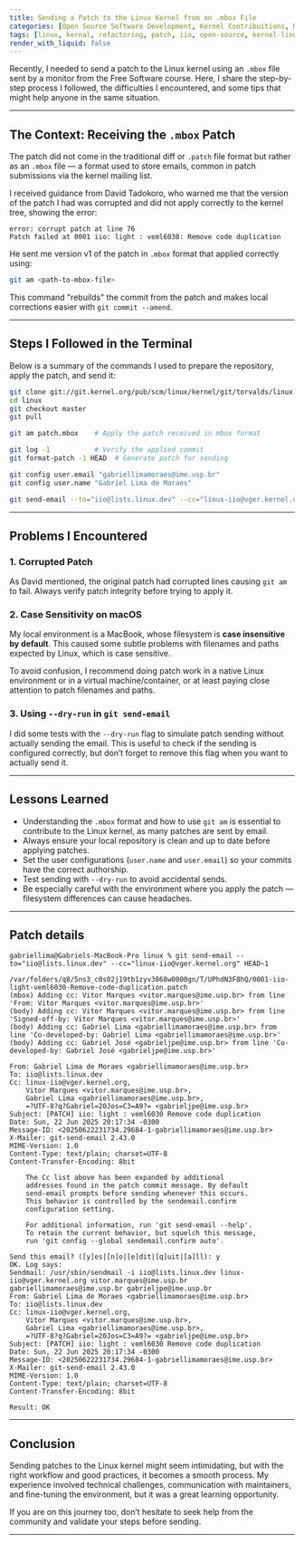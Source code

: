 ```yaml
---
title: Sending a Patch to the Linux Kernel from an .mbox File
categories: [Open Source Software Development, Kernel Contribuitions, MAC0470]
tags: [linux, kernal, refactoring, patch, iio, open-source, kernel-linux]
render_with_liquid: false
---
```

Recently, I needed to send a patch to the Linux kernel using an `.mbox` file sent by a monitor from the Free Software course. Here, I share the step-by-step process I followed, the difficulties I encountered, and some tips that might help anyone in the same situation.

---

## The Context: Receiving the `.mbox` Patch

The patch did not come in the traditional diff or `.patch` file format but rather as an `.mbox` file — a format used to store emails, common in patch submissions via the kernel mailing list.

I received guidance from David Tadokoro, who warned me that the version of the patch I had was corrupted and did not apply correctly to the kernel tree, showing the error:

```
error: corrupt patch at line 76
Patch failed at 0001 iio: light : veml6030: Remove code duplication
```

He sent me version v1 of the patch in `.mbox` format that applied correctly using:

```bash
git am <path-to-mbox-file>
```

This command "rebuilds" the commit from the patch and makes local corrections easier with `git commit --amend`.

---

## Steps I Followed in the Terminal

Below is a summary of the commands I used to prepare the repository, apply the patch, and send it:

```bash
git clone git://git.kernel.org/pub/scm/linux/kernel/git/torvalds/linux.git
cd linux
git checkout master
git pull

git am patch.mbox    # Apply the patch received in mbox format

git log -1           # Verify the applied commit
git format-patch -1 HEAD  # Generate patch for sending

git config user.email "gabriellimamoraes@ime.usp.br"
git config user.name "Gabriel Lima de Moraes"

git send-email --to="iio@lists.linux.dev" --cc="linux-iio@vger.kernel.org" HEAD~1
```

---

## Problems I Encountered

### 1. Corrupted Patch

As David mentioned, the original patch had corrupted lines causing `git am` to fail. Always verify patch integrity before trying to apply it.

### 2. Case Sensitivity on macOS

My local environment is a MacBook, whose filesystem is **case insensitive by default**. This caused some subtle problems with filenames and paths expected by Linux, which is case sensitive.

To avoid confusion, I recommend doing patch work in a native Linux environment or in a virtual machine/container, or at least paying close attention to patch filenames and paths.

### 3. Using `--dry-run` in `git send-email`

I did some tests with the `--dry-run` flag to simulate patch sending without actually sending the email. This is useful to check if the sending is configured correctly, but don’t forget to remove this flag when you want to actually send it.

---

## Lessons Learned

- Understanding the `.mbox` format and how to use `git am` is essential to contribute to the Linux kernel, as many patches are sent by email.
- Always ensure your local repository is clean and up to date before applying patches.
- Set the user configurations (`user.name` and `user.email`) so your commits have the correct authorship.
- Test sending with `--dry-run` to avoid accidental sends.
- Be especially careful with the environment where you apply the patch — filesystem differences can cause headaches.

---

## Patch details

```git
gabriellima@Gabriels-MacBook-Pro linux % git send-email --to="iio@lists.linux.dev" --cc="linux-iio@vger.kernel.org" HEAD~1

/var/folders/q8/5ns3_c0s02j19tb1zyv3868w0000gn/T/UPhdN3F8hQ/0001-iio-light-veml6030-Remove-code-duplication.patch
(mbox) Adding cc: Vitor Marques <vitor.marques@ime.usp.br> from line 'From: Vitor Marques <vitor.marques@ime.usp.br>'
(body) Adding cc: Vitor Marques <vitor.marques@ime.usp.br> from line 'Signed-off-by: Vitor Marques <vitor.marques@ime.usp.br>'
(body) Adding cc: Gabriel Lima <gabriellimamoraes@ime.usp.br> from line 'Co-developed-by: Gabriel Lima <gabriellimamoraes@ime.usp.br>'
(body) Adding cc: Gabriel José <gabrieljpe@ime.usp.br> from line 'Co-developed-by: Gabriel José <gabrieljpe@ime.usp.br>'

From: Gabriel Lima de Moraes <gabriellimamoraes@ime.usp.br>
To: iio@lists.linux.dev
Cc: linux-iio@vger.kernel.org,
	Vitor Marques <vitor.marques@ime.usp.br>,
	Gabriel Lima <gabriellimamoraes@ime.usp.br>,
	=?UTF-8?q?Gabriel=20Jos=C3=A9?= <gabrieljpe@ime.usp.br>
Subject: [PATCH] iio: light : veml6030 Remove code duplication
Date: Sun, 22 Jun 2025 20:17:34 -0300
Message-ID: <20250622231734.29684-1-gabriellimamoraes@ime.usp.br>
X-Mailer: git-send-email 2.43.0
MIME-Version: 1.0
Content-Type: text/plain; charset=UTF-8
Content-Transfer-Encoding: 8bit

    The Cc list above has been expanded by additional
    addresses found in the patch commit message. By default
    send-email prompts before sending whenever this occurs.
    This behavior is controlled by the sendemail.confirm
    configuration setting.

    For additional information, run 'git send-email --help'.
    To retain the current behavior, but squelch this message,
    run 'git config --global sendemail.confirm auto'.

Send this email? ([y]es|[n]o|[e]dit|[q]uit|[a]ll): y
OK. Log says:
Sendmail: /usr/sbin/sendmail -i iio@lists.linux.dev linux-iio@vger.kernel.org vitor.marques@ime.usp.br gabriellimamoraes@ime.usp.br gabrieljpe@ime.usp.br
From: Gabriel Lima de Moraes <gabriellimamoraes@ime.usp.br>
To: iio@lists.linux.dev
Cc: linux-iio@vger.kernel.org,
	Vitor Marques <vitor.marques@ime.usp.br>,
	Gabriel Lima <gabriellimamoraes@ime.usp.br>,
	=?UTF-8?q?Gabriel=20Jos=C3=A9?= <gabrieljpe@ime.usp.br>
Subject: [PATCH] iio: light : veml6030 Remove code duplication
Date: Sun, 22 Jun 2025 20:17:34 -0300
Message-ID: <20250622231734.29684-1-gabriellimamoraes@ime.usp.br>
X-Mailer: git-send-email 2.43.0
MIME-Version: 1.0
Content-Type: text/plain; charset=UTF-8
Content-Transfer-Encoding: 8bit

Result: OK
```

---



## Conclusion

Sending patches to the Linux kernel might seem intimidating, but with the right workflow and good practices, it becomes a smooth process. My experience involved technical challenges, communication with maintainers, and fine-tuning the environment, but it was a great learning opportunity.

If you are on this journey too, don’t hesitate to seek help from the community and validate your steps before sending.

---
